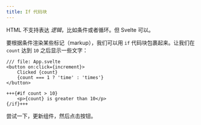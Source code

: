 ```yaml
---
title: If 代码块
---
```


HTML 不支持表达 _逻辑_，比如条件或者循环。但 Svelte 可以。

要根据条件渲染某些标记（markup），我们可以用 `if` 代码块包裹起来。让我们在 `count` 达到 `10` 之后显示一些文字：

```svelte
/// file: App.svelte
<button on:click={increment}>
	Clicked {count}
	{count === 1 ? 'time' : 'times'}
</button>

+++{#if count > 10}
	<p>{count} is greater than 10</p>
{/if}+++
```

尝试一下，更新组件，然后点击按钮。
